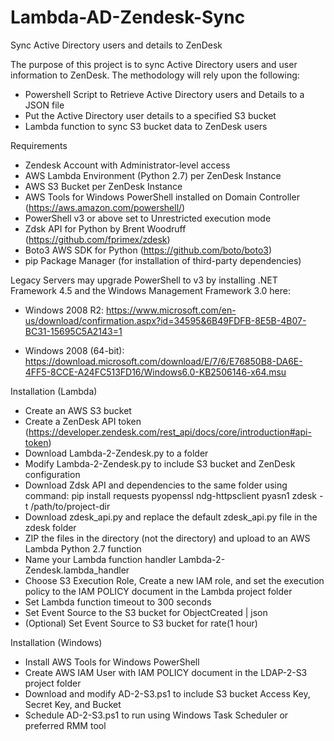 # Lambda-AD-Zendesk-Sync
Sync Active Directory users and details to ZenDesk

The purpose of this project is to sync Active Directory users and user information to ZenDesk.  The methodology will rely upon the following:
  - Powershell Script to Retrieve Active Directory users and Details to a JSON file
  - Put the Active Directory user details to a specified S3 bucket
  - Lambda function to sync S3 bucket data to ZenDesk users

Requirements
  - Zendesk Account with Administrator-level access
  - AWS Lambda Environment (Python 2.7) per ZenDesk Instance
  - AWS S3 Bucket per ZenDesk Instance
  - AWS Tools for Windows PowerShell installed on Domain Controller (https://aws.amazon.com/powershell/)
  - PowerShell v3 or above set to Unrestricted execution mode
  - Zdsk API for Python by Brent Woodruff (https://github.com/fprimex/zdesk)
  - Boto3 AWS SDK for Python (https://github.com/boto/boto3)
  - pip Package Manager (for installation of third-party dependencies)

Legacy Servers may upgrade PowerShell to v3 by installing .NET Framework 4.5 and the Windows Management Framework 3.0 here:
  - Windows 2008 R2: https://www.microsoft.com/en-us/download/confirmation.aspx?id=34595&6B49FDFB-8E5B-4B07-BC31-15695C5A2143=1

  - Windows 2008 (64-bit): https://download.microsoft.com/download/E/7/6/E76850B8-DA6E-4FF5-8CCE-A24FC513FD16/Windows6.0-KB2506146-x64.msu

Installation (Lambda)
  - Create an AWS S3 bucket
  - Create a ZenDesk API token (https://developer.zendesk.com/rest_api/docs/core/introduction#api-token)
  - Download Lambda-2-Zendesk.py to a folder
  - Modify Lambda-2-Zendesk.py to include S3 bucket and ZenDesk configuration
  - Download Zdsk API and dependencies to the same folder using command: pip install requests pyopenssl ndg-httpsclient pyasn1 zdesk -t /path/to/project-dir
  - Download zdesk_api.py and replace the default zdesk_api.py file in the zdesk folder
  - ZIP the files in the directory (not the directory) and upload to an AWS Lambda Python 2.7 function
  - Name your Lambda function handler Lambda-2-Zendesk.lambda_handler
  - Choose S3 Execution Role, Create a new IAM role, and set the execution policy to the IAM POLICY document in the Lambda project folder
  - Set Lambda function timeout to 300 seconds
  - Set Event Source to the S3 bucket for ObjectCreated | json
  - (Optional) Set Event Source to S3 bucket for rate(1 hour)

Installation (Windows)
  - Install AWS Tools for Windows PowerShell
  - Create AWS IAM User with IAM POLICY document in the LDAP-2-S3 project folder
  - Download and modify AD-2-S3.ps1 to include S3 bucket Access Key, Secret Key, and Bucket
  - Schedule AD-2-S3.ps1 to run using Windows Task Scheduler or preferred RMM tool
